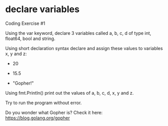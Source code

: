 # declare variables

Coding Exercise #1

Using the var keyword, declare 3 variables called a, b, c, d of type int, float64, bool and string.

Using short declaration syntax declare and assign these values to variables x, y and z:

- 20

- 15.5

- "Gopher!"

Using fmt.Println() print out the values of a, b, c, d, x, y and z.

Try to run the program without error.

Do you wonder what Gopher is?  Check it here: https://blog.golang.org/gopher